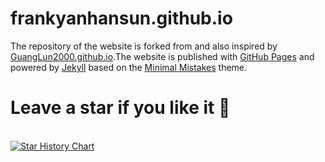 # frankyanhansun.github.io
  The repository of the website is forked from and also inspired by [GuangLun2000.github.io](https://github.com/GuangLun2000/GuangLun2000.github.io).The website is published with [GitHub Pages](https://pages.github.com/) and powered by [Jekyll](https://jekyllrb.com/) based on the [Minimal Mistakes](https://mmistakes.github.io/minimal-mistakes/) theme. 

# Leave a star if you like it 🥰

<br>[![Star History Chart](https://api.star-history.com/svg?repos=FrankYanhanSun/frankyanhansun.github.io&type=Date)](https://star-history.com/#FrankYanhanSun/frankyanhansun.github.io&Date)
<br>
